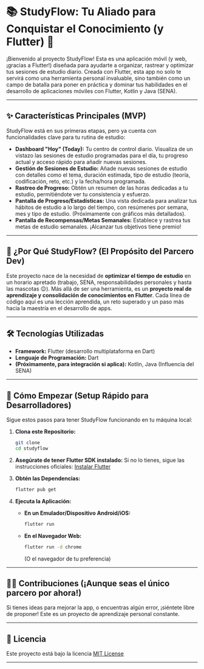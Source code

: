 # 📚 StudyFlow: Tu Aliado para Conquistar el Conocimiento (y Flutter) 🚀

¡Bienvenido al proyecto StudyFlow! Esta es una aplicación móvil (y web, ¡gracias a Flutter!) diseñada para ayudarte a organizar, rastrear y optimizar tus sesiones de estudio diario. Creada con Flutter, esta app no solo te servirá como una herramienta personal invaluable, sino también como un campo de batalla para poner en práctica y dominar tus habilidades en el desarrollo de aplicaciones móviles con Flutter, Kotlin y Java (SENA).

---

## ✨ Características Principales (MVP)

StudyFlow está en sus primeras etapas, pero ya cuenta con funcionalidades clave para tu rutina de estudio:

* **Dashboard "Hoy" (Today):** Tu centro de control diario. Visualiza de un vistazo las sesiones de estudio programadas para el día, tu progreso actual y acceso rápido para añadir nuevas sesiones.
* **Gestión de Sesiones de Estudio:** Añade nuevas sesiones de estudio con detalles como el tema, duración estimada, tipo de estudio (teoría, codificación, reto, etc.) y la fecha/hora programada.
* **Rastreo de Progreso:** Obtén un resumen de las horas dedicadas a tu estudio, permitiéndote ver tu consistencia y esfuerzo.
* **Pantalla de Progreso/Estadísticas:** Una vista dedicada para analizar tus hábitos de estudio a lo largo del tiempo, con resúmenes por semana, mes y tipo de estudio. (Próximamente con gráficos más detallados).
* **Pantalla de Recompensas/Metas Semanales:** Establece y rastrea tus metas de estudio semanales. ¡Alcanzar tus objetivos tiene premio!

---

## 🎯 ¿Por Qué StudyFlow? (El Propósito del Parcero Dev)

Este proyecto nace de la necesidad de **optimizar el tiempo de estudio** en un horario apretado (trabajo, SENA, responsabilidades personales y hasta las mascotas 😉). Más allá de ser una herramienta, es un **proyecto real de aprendizaje y consolidación de conocimientos en Flutter**. Cada línea de código aquí es una lección aprendida, un reto superado y un paso más hacia la maestría en el desarrollo de apps.

---

## 🛠️ Tecnologías Utilizadas

* **Framework:** Flutter (desarrollo multiplataforma en Dart)
* **Lenguaje de Programación:** Dart
* **(Próximamente, para integración si aplica):** Kotlin, Java (Influencia del SENA)

---

## 🚀 Cómo Empezar (Setup Rápido para Desarrolladores)

Sigue estos pasos para tener StudyFlow funcionando en tu máquina local:

1.  **Clona este Repositorio:**
    ```bash
    git clone 
    cd studyflow
    ```

2.  **Asegúrate de tener Flutter SDK instalado:**
    Si no lo tienes, sigue las instrucciones oficiales: [Instalar Flutter](https://flutter.dev/docs/get-started/install)

3.  **Obtén las Dependencias:**
    ```bash
    flutter pub get
    ```

4.  **Ejecuta la Aplicación:**
    * **En un Emulador/Dispositivo Android/iOS:**
        ```bash
        flutter run
        ```
    * **En el Navegador Web:**
        ```bash
        flutter run -d chrome
        ```
        (O el navegador de tu preferencia)

---

## 👨‍💻 Contribuciones (¡Aunque seas el único parcero por ahora!)

Si tienes ideas para mejorar la app, o encuentras algún error, ¡siéntete libre de proponer! Este es un proyecto de aprendizaje personal constante.

---

## 📝 Licencia

Este proyecto está bajo la licencia [MIT License](https://opensource.org/licenses/MIT) 

---

